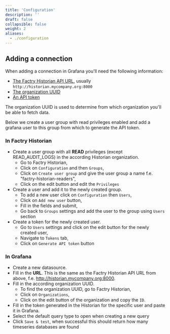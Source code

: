 ```yaml
---
title: 'Configuration'
description: ''
draft: false
collapsible: false
weight: 2
aliases:
  - ./configuration
---
```


## Adding a connection

When adding a connection in Grafana you'll need the following information:

- [The Factry Historian API URL](../../../historian/latest/3_administration/general.md#api), usually `http://historian.mycompany.org:8000`
- [The organization UUID](../../../historian/latest/3_administration/organizations.md#organizations)
- [An API token](../../../historian/latest/3_administration/users.md#generating-an-api-token)

The organization UUID is used to determine from which organization you'll be able to fetch data.

Below we create a user group with read privileges enabled and add a grafana user to this group from which to generate the API token.

### In Factry Historian

- Create a user group with all **READ** privileges (except READ_AUDIT_LOGS) in the according Historian organization.
  - Go to Factry Historian,
  - Click on `Configuration` and then `Groups`,
  - Click on `Create user group` and give the user group a name f.e. "factry-historian-readers",
  - Click on the edit button and edit the `Privileges`
- Create a user and add it to the newly created group.
  - To add a new user click on `Configuration` then `Users`,
  - Click on `Add new user` button,
  - Fill in the fields and submit,
  - Go back to `Groups` settings and add the user to the group using `Users` section
- Create a token for the newly created user.
  - Go to `Users` settings and click on the edit button for the newly created user,
  - Navigate to `Tokens` tab,
  - Click on `Generate API token` button

### In Grafana

- Create a new datasource.
- Fill in the **URL**. This is the same as the Factry Historian API URL from above, f.e. http://historian.mycompany.org:8000.
- Fill in the according organization UUID.
  - To find the organization UUID, go to Factry Historian,
  - Click on `Organizations`,
  - Click on the edit button of the organization and copy the `ID`.
- Fill in the token generated in the Historian for the specific user and paste it in Grafana.
- Select the default query type to open when creating a new query
- Click `Save & test`, when successful this should return how many timeseries databases are found
